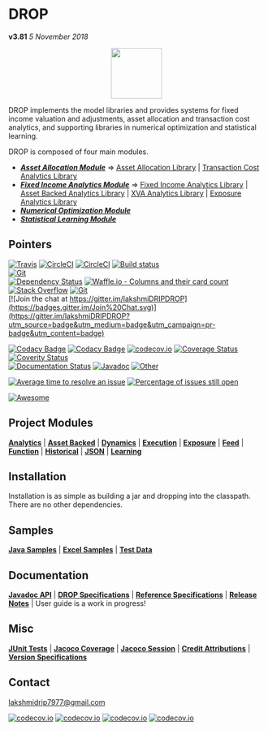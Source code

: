 # DROP

**v3.81**  *5 November 2018*

<p align="center"><img src="https://github.com/lakshmiDRIP/DROP/blob/master/DRIP_Logo.gif?raw=true" width="100"></p>

DROP implements the model libraries and provides systems for fixed income valuation and adjustments, asset allocation and transaction cost analytics, and supporting libraries in numerical optimization and statistical learning.

DROP is composed of four main modules.

 * [***Asset Allocation Module***](https://lakshmidrip.github.io/DROP/AssetAllocationModule.html)   =>   [Asset Allocation Library](https://lakshmidrip.github.io/DROP/AssetAllocationLibrary.html)    |   [Transaction Cost Analytics Library](https://lakshmidrip.github.io/DROP/TransactionCostLibrary.html)
 * [***Fixed Income Analytics Module***](https://lakshmidrip.github.io/DROP/FixedIncomeModule.html)   =>   [Fixed Income Analytics Library](https://lakshmidrip.github.io/DROP/FixedIncomeLibrary.html)    |   [Asset Backed Analytics Library](https://lakshmidrip.github.io/DROP/AssetBackedLibrary.html)    |   [XVA Analytics Library](https://lakshmidrip.github.io/DROP/XVALibrary.html)    |   [Exposure Analytics Library](https://lakshmidrip.github.io/DROP/ExposureLibrary.html)
 * [***Numerical Optimization Module***](https://lakshmidrip.github.io/DROP/NumericalOptimizerModule.html)
 * [***Statistical Learning Module***](https://lakshmidrip.github.io/DROP/StatisticalLearningModule.html)

## Pointers

[![Travis](https://travis-ci.org/lakshmiDRIP/DROP.svg)](https://travis-ci.org/lakshmiDRIP/DROP)    [![CircleCI](https://img.shields.io/circleci/project/github/lakshmiDRIP/DROP.svg)](https://circleci.com/gh/lakshmiDRIP/workflows/DROP)    [![CircleCI](https://circleci.com/gh/lakshmiDRIP/DROP.svg?style=svg)](https://circleci.com/gh/lakshmiDRIP/DROP)    [![Build status](https://ci.appveyor.com/api/projects/status/m5p8sfeth4cewr4v?svg=true)](https://ci.appveyor.com/project/lakshmiDRIP/drop)    
[![Git](https://img.shields.io/github/release/lakshmiDRIP/DROP.svg)](https://github.com/lakshmiDRIP/DROP/releases)    
[![Dependency Status](https://www.versioneye.com/user/projects/5a2e15d50fb24f6ad613a09f/badge.svg?style=flat-square)](https://www.versioneye.com/user/projects/5a2e15d50fb24f6ad613a09f)    [![Waffle.io - Columns and their card count](https://badge.waffle.io/lakshmiDRIP/DROP.svg?columns=all)](https://waffle.io/lakshmiDRIP/DROP)    
[![Stack Overflow](http://img.shields.io/:stack%20overflow-drip-brightgreen.svg)](http://stackoverflow.com/questions/tagged/drip)    [![Git](http://dmlc.github.io/img/apache2.svg)](./LICENSE)    
[![Join the chat at https://gitter.im/lakshmiDRIPDROP](https://badges.gitter.im/Join%20Chat.svg)](https://gitter.im/lakshmiDRIPDROP?utm_source=badge&utm_medium=badge&utm_campaign=pr-badge&utm_content=badge)    

[![Codacy Badge](https://api.codacy.com/project/badge/Grade/7270e4b57c50483699448bf32721ab10)](https://www.codacy.com/app/lakshmiDRIP/DROP?utm_source=github.com&amp;utm_medium=referral&amp;utm_content=DROP/DROP&amp;utm_campaign=Badge_Grade)   [![Codacy Badge](https://api.codacy.com/project/badge/Coverage/7270e4b57c50483699448bf32721ab10)](https://www.codacy.com/app/lakshmiDRIP/DROP?utm_source=github.com&amp;utm_medium=referral&amp;utm_content=DROP/DROP&amp;utm_campaign=Badge_Coverage)   [![codecov.io](http://codecov.io/github/lakshmiDRIP/DROP/coverage.svg?branch=master)](https://codecov.io/gh/lakshmiDRIP/DROP/branch/master)   [![Coverage Status](https://coveralls.io/repos/github/lakshmiDRIP/DROP/badge.svg?branch=master)](https://coveralls.io/github/lakshmiDRIP/DROP?branch=master)   [![Coverity Status](https://scan.coverity.com/projects/14574/badge.svg)](https://scan.coverity.com/projects/lakshmidrip-drop)    
[![Documentation Status](https://readthedocs.org/projects/dripdrop/badge/?version=latest)](http://dripdrop.readthedocs.io/en/latest/?badge=latest)  [![Javadoc](https://readthedocs.org/projects/xgboost/badge/?version=latest)](https://lakshmidrip.github.io/DROP/Javadoc/index.html)  [![Other](https://readthedocs.org/projects/xgboost/badge/?version=latest)](https://github.com/lakshmiDRIP/DROP/tree/master/Docs)

[![Average time to resolve an issue](http://isitmaintained.com/badge/resolution/lakshmiDRIP/DROP.svg)](http://isitmaintained.com/project/lakshmiDRIP/DROP "Average time to resolve an issue")   [![Percentage of issues still open](http://isitmaintained.com/badge/open/lakshmiDRIP/DROP.svg)](http://isitmaintained.com/project/lakshmiDRIP/DROP "Percentage of issues still open")

[![Awesome](https://cdn.rawgit.com/sindresorhus/awesome/d7305f38d29fed78fa85652e3a63e154dd8e8829/media/badge.svg)](https://github.com/sindresorhus/awesome)

## Project Modules

 [**Analytics**](https://github.com/lakshmiDRIP/DROP/issues?q=is%3Aopen+is%3Aissue+label%3Aanalytics)   |   [**Asset Backed**](https://github.com/lakshmiDRIP/DROP/issues?q=is%3Aopen+is%3Aissue+label%3A%22asset+backed%22)   |   [**Dynamics**](https://github.com/lakshmiDRIP/DROP/issues?q=is%3Aopen+is%3Aissue+label%3Adynamics)   |   [**Execution**](https://github.com/lakshmiDRIP/DROP/issues?q=is%3Aopen+is%3Aissue+label%3Aexecution)   |   [**Exposure**](https://github.com/lakshmiDRIP/DROP/issues?q=is%3Aopen+is%3Aissue+label%3Aexposure)   |   [**Feed**](https://github.com/lakshmiDRIP/DROP/issues?q=is%3Aopen+is%3Aissue+label%3Afeed)   |   [**Function**](https://github.com/lakshmiDRIP/DROP/issues?q=is%3Aopen+is%3Aissue+label%3Afunction)   |   [**Historical**](https://github.com/lakshmiDRIP/DROP/issues?q=is%3Aopen+is%3Aissue+label%3Ahistorical)   |   [**JSON**](https://github.com/lakshmiDRIP/DROP/issues?q=is%3Aopen+is%3Aissue+label%3Ajson)   |   [**Learning**](https://github.com/lakshmiDRIP/DROP/issues?q=is%3Aopen+is%3Aissue+label%3Alearning)

## Installation

 Installation is as simple as building a jar and dropping into the classpath. There are no other dependencies.

## Samples

  [**Java Samples**](https://github.com/lakshmiDRIP/DROP/tree/master/src/main/java/org/drip/sample)   |   [**Excel Samples**](https://github.com/lakshmiDRIP/DROP/tree/master/Excel)   |   [**Test Data**](https://github.com/lakshmiDRIP/DROP/tree/master/Daemons)

## Documentation

 [**Javadoc API**](https://lakshmidrip.github.io/DROP/Javadoc/index.html) | [**DROP Specifications**](https://github.com/lakshmiDRIP/DROP/tree/master/Docs/Internal) | [**Reference Specifications**](https://github.com/lakshmiDRIP/DROP/tree/master/Docs/External) | [**Release Notes**](https://github.com/lakshmiDRIP/DROP/tree/master/ReleaseNotes) | User guide is a work in progress!

## Misc

  [**JUnit Tests**](https://lakshmidrip.github.io/DROP/junit/index.html)   |   [**Jacoco Coverage**](https://lakshmidrip.github.io/DROP/jacoco/index.html)   |   [**Jacoco Session**](https://lakshmidrip.github.io/DROP/jacoco/jacoco-sessions.html)   |   [**Credit Attributions**](https://lakshmidrip.github.io/DROP/credits.html)   |   [**Version Specifications**](https://lakshmidrip.github.io/DROP/version.html)

## Contact

lakshmidrip7977@gmail.com

[![codecov.io](https://codecov.io/gh/lakshmiDRIP/DROP/branch/master/graphs/sunburst.svg)](https://codecov.io/gh/lakshmiDRIP/DROP/branch/master)  [![codecov.io](https://codecov.io/gh/lakshmiDRIP/DROP/branch/master/graphs/icicle.svg)](https://codecov.io/gh/lakshmiDRIP/DROP/branch/master)  [![codecov.io](https://codecov.io/gh/lakshmiDRIP/DROP/branch/master/graphs/tree.svg)](https://codecov.io/gh/lakshmiDRIP/DROP/branch/master)  [![codecov.io](https://codecov.io/gh/lakshmiDRIP/DROP/branch/master/graphs/commits.svg)](https://codecov.io/gh/lakshmiDRIP/DROP/branch/master)  
